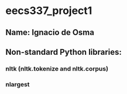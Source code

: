 # eecs337_project1

## Name: Ignacio de Osma

## Non-standard Python libraries:
### nltk (nltk.tokenize and nltk.corpus)
### nlargest

